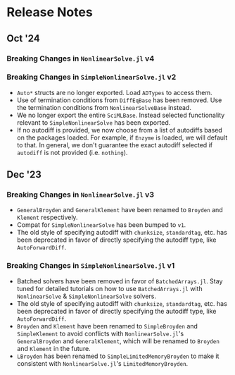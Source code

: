 # Release Notes

## Oct '24

### Breaking Changes in `NonlinearSolve.jl` v4

### Breaking Changes in `SimpleNonlinearSolve.jl` v2

  - `Auto*` structs are no longer exported. Load `ADTypes` to access them.
  - Use of termination conditions from `DiffEqBase` has been removed. Use the termination
    conditions from `NonlinearSolveBase` instead.
  - We no longer export the entire `SciMLBase`. Instead selected functionality relevant to
    `SimpleNonlinearSolve` has been exported.
  - If no autodiff is provided, we now choose from a list of autodiffs based on the packages
    loaded. For example, if `Enzyme` is loaded, we will default to that. In general, we
    don't guarantee the exact autodiff selected if `autodiff` is not provided (i.e.
    `nothing`).

## Dec '23

### Breaking Changes in `NonlinearSolve.jl` v3

  - `GeneralBroyden` and `GeneralKlement` have been renamed to `Broyden` and `Klement`
    respectively.
  - Compat for `SimpleNonlinearSolve` has been bumped to `v1`.
  - The old style of specifying autodiff with `chunksize`, `standardtag`, etc. has been
    deprecated in favor of directly specifying the autodiff type, like `AutoForwardDiff`.

### Breaking Changes in `SimpleNonlinearSolve.jl` v1

  - Batched solvers have been removed in favor of `BatchedArrays.jl`. Stay tuned for detailed
    tutorials on how to use `BatchedArrays.jl` with `NonlinearSolve` & `SimpleNonlinearSolve`
    solvers.
  - The old style of specifying autodiff with `chunksize`, `standardtag`, etc. has been
    deprecated in favor of directly specifying the autodiff type, like `AutoForwardDiff`.
  - `Broyden` and `Klement` have been renamed to `SimpleBroyden` and `SimpleKlement` to
    avoid conflicts with `NonlinearSolve.jl`'s `GeneralBroyden` and `GeneralKlement`, which
    will be renamed to `Broyden` and `Klement` in the future.
  - `LBroyden` has been renamed to `SimpleLimitedMemoryBroyden` to make it consistent with
    `NonlinearSolve.jl`'s `LimitedMemoryBroyden`.
